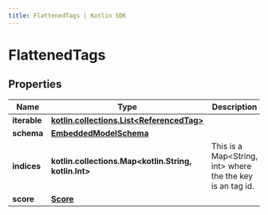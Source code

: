 ```yaml
---
title: FlattenedTags | Kotlin SDK
---
```



# FlattenedTags

## Properties
Name | Type | Description | Notes
------------ | ------------- | ------------- | -------------
**iterable** | [**kotlin.collections.List&lt;ReferencedTag&gt;**](ReferencedTag) |  | 
**schema** | [**EmbeddedModelSchema**](EmbeddedModelSchema) |  |  [optional]
**indices** | **kotlin.collections.Map&lt;kotlin.String, kotlin.Int&gt;** | This is a Map&lt;String, int&gt; where the the key is an tag id. |  [optional]
**score** | [**Score**](Score) |  |  [optional]



